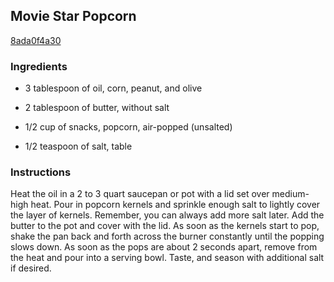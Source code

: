 ## Movie Star Popcorn

[8ada0f4a30](http://allrecipes.com/recipe/movie-star-popcorn/)

### Ingredients

 - 3 tablespoon of oil, corn, peanut, and olive

 - 2 tablespoon of butter, without salt

 - 1/2 cup of snacks, popcorn, air-popped (unsalted)

 - 1/2 teaspoon of salt, table

### Instructions

Heat the oil in a 2 to 3 quart saucepan or pot with a lid set over medium-high heat. Pour in popcorn kernels and sprinkle enough salt to lightly cover the layer of kernels. Remember, you can always add more salt later. Add the butter to the pot and cover with the lid. As soon as the kernels start to pop, shake the pan back and forth across the burner constantly until the popping slows down. As soon as the pops are about 2 seconds apart, remove from the heat and pour into a serving bowl. Taste, and season with additional salt if desired.